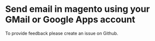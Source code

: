 Send email in magento using your GMail or Google Apps account
===================


To provide feedback please create an issue on Github.